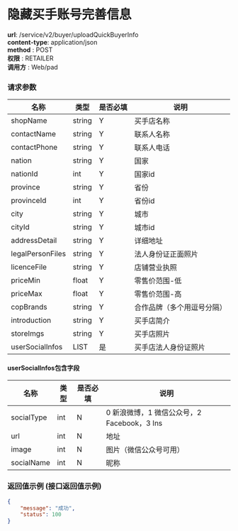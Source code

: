 隐藏买手账号完善信息
=======

**url**: /service/v2/buyer/uploadQuickBuyerInfo  
**content-type**: application/json  
**method** : POST  
**权限** : RETAILER  
**调用方** : Web/pad

### 请求参数

|     名称  	 |  类型   | 是否必填  |             说明                                                   |
|------------|--------|----------|-------------------------------------------------------------------|
| shopName     | string    | Y        | 买手店名称                                                    |
| contactName     | string    | Y        | 联系人名称                                                    |
| contactPhone     | string    | Y        | 联系人电话                                                    |
| nation     | string    | Y        | 国家                                                    |
| nationId     | int    | Y        | 国家id                                                    |
| province     | string    | Y        | 省份                                                    |
| provinceId     | int    | Y        | 省份id                                               |
| city     | string    | Y        | 城市                                                    |
| cityId     | string    | Y        | 城市id                                                    |
| addressDetail     | string    | Y        | 详细地址                                                    |
| legalPersonFiles     | string    | Y        | 法人身份证正面照片                                                    |
| licenceFile     | string    | Y        | 店铺营业执照                                                    |
| priceMin     | float    | Y        | 零售价范围-低                                                    |
| priceMax     | float    | Y        | 零售价范围-高                                                     |
| copBrands     | string    | Y        | 合作品牌（多个用逗号分隔）                                                   |
| introduction     | string    | Y        | 买手店简介                                                  |
| storeImgs     | string    | Y        | 买手店照片                                                   |
| userSocialInfos  | LIST   | 是         | 买手店法人身份证照片 |


#### userSocialInfos包含字段

|     名称  	 |  类型   | 是否必填  |             说明                                                   |
|------------|--------|----------|-------------------------------------------------------------------|
| socialType     | int            | N         | 0 新浪微博，1 微信公众号，2 Facebook，3 Ins|
| url            | int            | N          | 地址						     			 |
| image          | int            | N           | 图片（微信公众号可用） 					 |
| socialName     | int            | N           |昵称										 |

### 返回值示例 (接口返回值示例)

```json
{
    "message": "成功",
    "status": 100
}
```